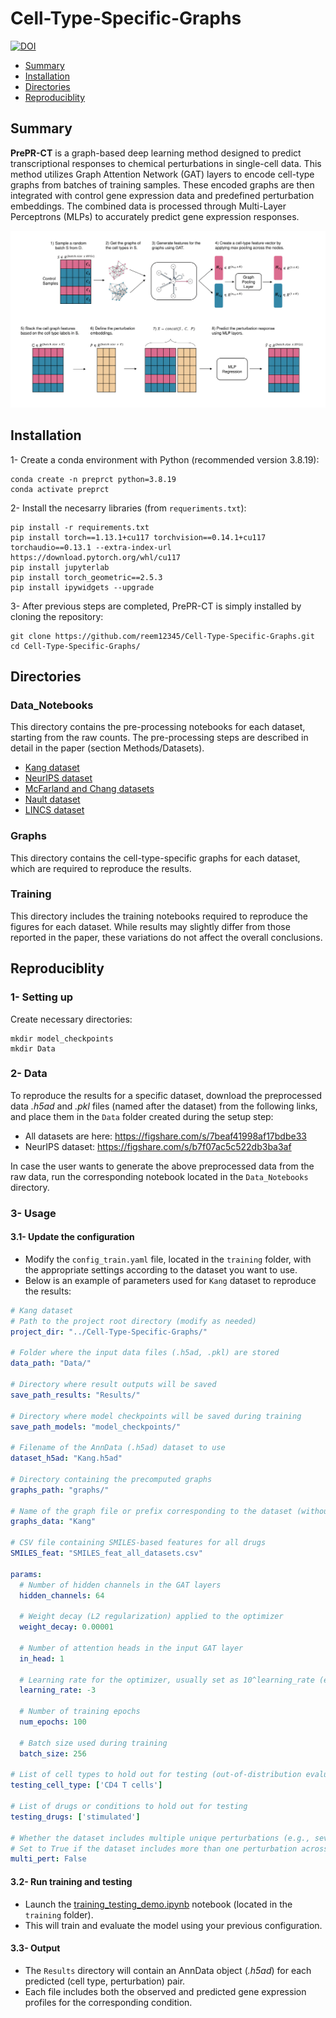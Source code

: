 # Cell-Type-Specific-Graphs
[![DOI](https://zenodo.org/badge/699833834.svg)](https://doi.org/10.5281/zenodo.15241234)

* [Summary](#summary)
* [Installation](#installation)
* [Directories](#directories)
* [Reproduciblity](#reproduciblity)

## Summary 
**PrePR-CT** is a graph-based deep learning method designed to predict transcriptional responses to chemical perturbations in single-cell data. This method utilizes Graph Attention Network (GAT) layers to encode cell-type graphs from batches of training samples. These encoded graphs are then integrated with control gene expression data and predefined perturbation embeddings. The combined data is processed through Multi-Layer Perceptrons (MLPs) to accurately predict gene expression responses.

![Graphical Abstract](PrePR-CT.png)

## Installation

1- Create a conda environment with Python (recommended version 3.8.19):
```
conda create -n preprct python=3.8.19
conda activate preprct
```

2- Install the necesarry libraries (from `requeriments.txt`):
```
pip install -r requirements.txt
pip install torch==1.13.1+cu117 torchvision==0.14.1+cu117 torchaudio==0.13.1 --extra-index-url https://download.pytorch.org/whl/cu117
pip install jupyterlab
pip install torch_geometric==2.5.3
pip install ipywidgets --upgrade
```

3- After previous steps are completed, PrePR-CT is simply installed by cloning the repository:
```
git clone https://github.com/reem12345/Cell-Type-Specific-Graphs.git
cd Cell-Type-Specific-Graphs/ 
```

## Directories

### Data_Notebooks
This directory contains the pre-processing notebooks for each dataset, starting from the raw counts. The pre-processing steps are described in detail in the paper (section Methods/Datasets).
* [Kang dataset](https://www.ncbi.nlm.nih.gov/geo/query/acc.cgi?acc=GSE96583)
* [NeurIPS dataset](https://www.kaggle.com/competitions/open-problems-single-cell-perturbations)
* [McFarland and Chang datasets](http://projects.sanderlab.org/scperturb/datavzrd/scPerturb_vzrd_v1/dataset_info/index_1.html)
* [Nault dataset](https://github.com/BhattacharyaLab/scVIDR/tree/main)
* [LINCS dataset](https://f003.backblazeb2.com/file/chemCPA-datasets/lincs_full.h5ad.gz)

### Graphs 
This directory contains the cell-type-specific graphs for each dataset, which are required to reproduce the results.

### Training
This directory includes the training notebooks required to reproduce the figures for each dataset. While results may slightly differ from those reported in the paper, these variations do not affect the overall conclusions.

## Reproduciblity

### 1- Setting up
Create necessary directories:
```
mkdir model_checkpoints
mkdir Data
```

### 2- Data
To reproduce the results for a specific dataset, download the preprocessed data _.h5ad_ and _.pkl_ files (named after the dataset) from the following links, and place them in the `Data` folder created during the setup step:

- All datasets are here: https://figshare.com/s/7beaf41998af17bdbe33  
- NeurIPS dataset: https://figshare.com/s/b7f07ac5c522db3ba3af

In case the user wants to generate the above preprocessed data from the raw data, run the corresponding notebook located in the `Data_Notebooks` directory.

### 3- Usage

#### 3.1- Update the configuration
 * Modify the `config_train.yaml` file, located in the `training` folder, with the appropriate settings according to the dataset you want to use.
 * Below is an example of parameters used for `Kang` dataset to reproduce the results:

```yaml
# Kang dataset
# Path to the project root directory (modify as needed)
project_dir: "../Cell-Type-Specific-Graphs/"

# Folder where the input data files (.h5ad, .pkl) are stored
data_path: "Data/"

# Directory where result outputs will be saved
save_path_results: "Results/"

# Directory where model checkpoints will be saved during training
save_path_models: "model_checkpoints/"

# Filename of the AnnData (.h5ad) dataset to use
dataset_h5ad: "Kang.h5ad"

# Directory containing the precomputed graphs
graphs_path: "graphs/"

# Name of the graph file or prefix corresponding to the dataset (without extension)
graphs_data: "Kang"

# CSV file containing SMILES-based features for all drugs
SMILES_feat: "SMILES_feat_all_datasets.csv"

params:
  # Number of hidden channels in the GAT layers
  hidden_channels: 64

  # Weight decay (L2 regularization) applied to the optimizer
  weight_decay: 0.00001

  # Number of attention heads in the input GAT layer
  in_head: 1

  # Learning rate for the optimizer, usually set as 10^learning_rate (e.g., -3 → 0.001)
  learning_rate: -3

  # Number of training epochs
  num_epochs: 100

  # Batch size used during training
  batch_size: 256

# List of cell types to hold out for testing (out-of-distribution evaluation)
testing_cell_type: ['CD4 T cells']

# List of drugs or conditions to hold out for testing
testing_drugs: ['stimulated']

# Whether the dataset includes multiple unique perturbations (e.g., several different drugs or conditions)
# Set to True if the dataset includes more than one perturbation across cells.
multi_pert: False
```
#### 3.2- Run training and testing
 * Launch the [training_testing_demo.ipynb](https://github.com/reem12345/Cell-Type-Specific-Graphs/blob/main/training/training_testing_demo.ipynb) notebook (located in the `training` folder).
 * This will train and evaluate the model using your previous configuration.

#### 3.3- Output
 * The `Results` directory will contain an AnnData object (_.h5ad_) for each predicted (cell type, perturbation) pair.
 * Each file includes both the observed and predicted gene expression profiles for the corresponding condition.
